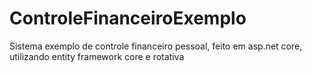 # ControleFinanceiroExemplo
Sistema exemplo de  controle financeiro pessoal, feito em asp.net core, utilizando entity framework core e rotativa
